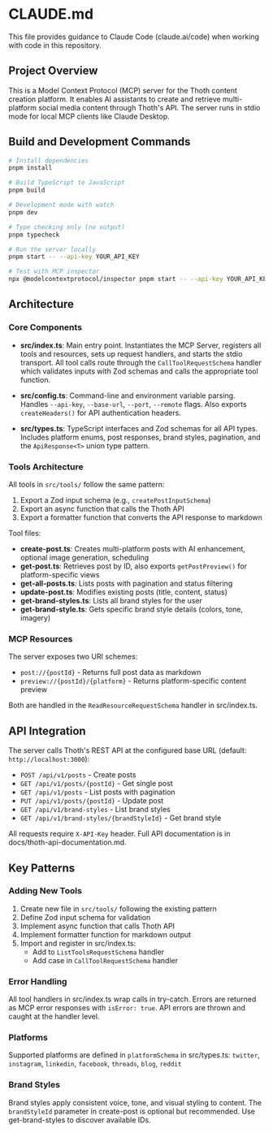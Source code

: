 # CLAUDE.md

This file provides guidance to Claude Code (claude.ai/code) when working with code in this repository.

## Project Overview

This is a Model Context Protocol (MCP) server for the Thoth content creation platform. It enables AI assistants to create and retrieve multi-platform social media content through Thoth's API. The server runs in stdio mode for local MCP clients like Claude Desktop.

## Build and Development Commands

```bash
# Install dependencies
pnpm install

# Build TypeScript to JavaScript
pnpm build

# Development mode with watch
pnpm dev

# Type checking only (no output)
pnpm typecheck

# Run the server locally
pnpm start -- --api-key YOUR_API_KEY

# Test with MCP inspector
npx @modelcontextprotocol/inspector pnpm start -- --api-key YOUR_API_KEY
```

## Architecture

### Core Components

- **src/index.ts**: Main entry point. Instantiates the MCP Server, registers all tools and resources, sets up request handlers, and starts the stdio transport. All tool calls route through the `CallToolRequestSchema` handler which validates inputs with Zod schemas and calls the appropriate tool function.

- **src/config.ts**: Command-line and environment variable parsing. Handles `--api-key`, `--base-url`, `--port`, `--remote` flags. Also exports `createHeaders()` for API authentication headers.

- **src/types.ts**: TypeScript interfaces and Zod schemas for all API types. Includes platform enums, post responses, brand styles, pagination, and the `ApiResponse<T>` union type pattern.

### Tools Architecture

All tools in `src/tools/` follow the same pattern:
1. Export a Zod input schema (e.g., `createPostInputSchema`)
2. Export an async function that calls the Thoth API
3. Export a formatter function that converts the API response to markdown

Tool files:
- **create-post.ts**: Creates multi-platform posts with AI enhancement, optional image generation, scheduling
- **get-post.ts**: Retrieves post by ID, also exports `getPostPreview()` for platform-specific views
- **get-all-posts.ts**: Lists posts with pagination and status filtering
- **update-post.ts**: Modifies existing posts (title, content, status)
- **get-brand-styles.ts**: Lists all brand styles for the user
- **get-brand-style.ts**: Gets specific brand style details (colors, tone, imagery)

### MCP Resources

The server exposes two URI schemes:
- `post://{postId}` - Returns full post data as markdown
- `preview://{postId}/{platform}` - Returns platform-specific content preview

Both are handled in the `ReadResourceRequestSchema` handler in src/index.ts.

## API Integration

The server calls Thoth's REST API at the configured base URL (default: `http://localhost:3000`):
- `POST /api/v1/posts` - Create posts
- `GET /api/v1/posts/{postId}` - Get single post
- `GET /api/v1/posts` - List posts with pagination
- `PUT /api/v1/posts/{postId}` - Update post
- `GET /api/v1/brand-styles` - List brand styles
- `GET /api/v1/brand-styles/{brandStyleId}` - Get brand style

All requests require `X-API-Key` header. Full API documentation is in docs/thoth-api-documentation.md.

## Key Patterns

### Adding New Tools

1. Create new file in `src/tools/` following the existing pattern
2. Define Zod input schema for validation
3. Implement async function that calls Thoth API
4. Implement formatter function for markdown output
5. Import and register in src/index.ts:
   - Add to `ListToolsRequestSchema` handler
   - Add case in `CallToolRequestSchema` handler

### Error Handling

All tool handlers in src/index.ts wrap calls in try-catch. Errors are returned as MCP error responses with `isError: true`. API errors are thrown and caught at the handler level.

### Platforms

Supported platforms are defined in `platformSchema` in src/types.ts:
`twitter`, `instagram`, `linkedin`, `facebook`, `threads`, `blog`, `reddit`

### Brand Styles

Brand styles apply consistent voice, tone, and visual styling to content. The `brandStyleId` parameter in create-post is optional but recommended. Use get-brand-styles to discover available IDs.
